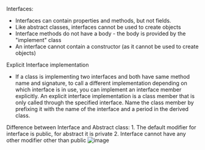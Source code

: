 Interfaces:
- Interfaces can contain properties and methods, but not fields.
- Like abstract classes, interfaces cannot be used to create objects
- Interface methods do not have a body - the body is provided by the "implement" class
- An interface cannot contain a constructor (as it cannot be used to create objects)

Explicit Interface implementation
- If a class is implementing two interfaces and both have same method name and signature, to call a different implementation depending on which interface is in use,
 you can implement an interface member explicitly. An explicit interface implementation is a class member that is only called through the specified interface. 
 Name the class member by prefixing it with the name of the interface and a period in the derived class.


Difference between Interface and Abstract class:
	1. The default modifier for interface is public, for abstract it is private
	2. Interface cannot have any other modifier other than public
![image](https://user-images.githubusercontent.com/77484700/236635371-5315e6d5-ab5c-47be-9f97-7e52c7c6c97b.png)
